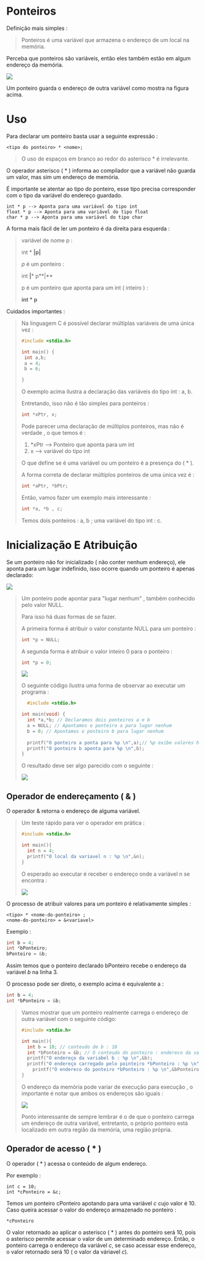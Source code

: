 # Ponteiros

Definição mais simples :

> Ponteiros é uma variável que armazena o endereço de um local na memória.

Perceba que ponteiros são variáveis, então eles também estão em algum endereço da memória.

![](imagens/ponteiros.jpg)

Um ponteiro guarda o endereço de outra variável como mostra na figura acima.



# Uso

Para declarar um ponteiro basta usar a seguinte expressão :

```
<tipo do ponteiro> * <nome>;   
```

> O uso de espaços em branco ao redor do asterisco * é irrelevante.

O operador asterisco ( * ) informa ao compilador que a variável não guarda um valor, mas sim um endereço de memória.

É importante se atentar ao tipo do ponteiro, esse tipo precisa corresponder com o tipo da variável do endereço guardado. 

```
int * p --> Aponta para uma variável do tipo int
float * p --> Aponta para uma variável do tipo float
char * p --> Aponta para uma variável do tipo char
```

 A forma mais fácil de ler um ponteiro é da direita para esquerda :

> variável de nome p :
>
> int * **|**p**|**
>
> *p* é um ponteiro :
>
> int **|*** p**|**
>
> p é um ponteiro que aponta para um int ( inteiro ) :
>
> **int * p**

Cuidados importantes :

> Na linguagem C é possível declarar múltiplas variáveis de uma única vez :
>
> ```c
> #include <stdio.h>
> 
> int main() {
>  int a,b;
>  a = 4;
>  b = 6;
> 
> }
> ```
>
> O exemplo acima ilustra a declaração das variáveis do tipo int : a, b.
>
> Entretando, isso não é tão simples para ponteiros :
>
> ```c
> int *xPtr, x;
> ```
>
> Pode parecer uma declaração de múltiplos ponteiros, mas não é verdade , o que temos é :
>
> 1. *xPtr --> Ponteiro que aponta para um int
> 2. x --> variável do tipo int
>
> O que define se é uma variável ou um ponteiro é a presença do ( * ).
>
> A forma correta de declarar múltiplos ponteiros de uma única vez é :
>
> ```c
> int *aPtr, *bPtr;
> ```
>
>  Então, vamos fazer um exemplo mais interessante :
>
> ```c
> int *a, *b , c;
> ```
>
> Temos dois ponteiros : a, b ; uma variável do tipo int : c.

# Inicialização E Atribuição

Se um ponteiro não for inicializado ( não conter nenhum endereço), ele aponta para um lugar indefinido, isso ocorre quando um ponteiro é apenas declarado:

![](imagens/7.png)

> Um ponteiro pode apontar para "lugar nenhum" , também conhecido pelo valor NULL.
>
> Para isso há duas formas de se fazer.
>
> A primeira forma é atribuir o valor constante NULL para um ponteiro :
>
> ```C
> int *p = NULL;
> ```
>
> A segunda forma é atribuir o valor inteiro 0 para o ponteiro :
>
> ```c
> int *p = 0;
> ```
>
> ![](imagens/8.png)
>
> O seguinte código ilustra uma forma de observar ao executar um programa :
>
> ```c
>   #include <stdio.h>
> 
> int main(void) {
>   int *a,*b; // Declaramos dois ponteiros a e b
>   a = NULL; // Apontamos o ponteiro a para lugar nenhum
>   b = 0; // Apontamos o ponteiro b para lugar nenhum
>   
>   printf("O ponteiro a ponta para %p \n",a);// %p exibe valores hexadecimal
>   printf("O ponteiro b aponta para %p \n",b); 
> }
> ```
>
> O resultado deve ser algo parecido com o seguinte :
>
> ![](imagens/9.png)

## Operador de endereçamento ( & )

O operador & retorna o endereço de alguma variável.

>  Um teste rápido para ver o operador em prática :
>
> ```c
> #include <stdio.h>
> 
> int main(){
> 	int n = 4;
> 	printf("O local da variavel n : %p \n",&n);
> }
> ```
>
> O esperado ao executar é receber o endereço onde a variável n se encontra :
>
> ![](imagens/10.png)

O processo de atribuir valores para um ponteiro é relativamente simples :

```
<tipo> * <nome-do-ponteiro> ;
<nome-do-ponteiro> = &<variavel>
```

Exemplo :

```c
int b = 4;
int *bPonteiro;
bPonteiro = &b;
```

Assim temos que o ponteiro declarado bPonteiro recebe o endereço da variável *b* na linha 3.

O processo pode ser direto, o exemplo acima é equivalente a :

```c
int b = 4;
int *bPonteiro = &b;
```

> Vamos mostrar que um ponteiro realmente carrega o endereço de outra variável com o seguinte código:
>
> ```c
> #include <stdio.h>
> 
> int main(){
> 	int b = 10; // conteudo de b : 10
> 	int *bPonteiro = &b; // O conteudo do ponteiro : endereco da variabel b
> 	printf("O endereço da variabel b : %p \n",&b); 
> 	printf("O endereço carregado pelo pointeiro *bPonteiro : %p \n",bPonteiro);
>     printf("O endereco do ponteiro *bPonteiro : %p \n",&bPonteiro); 
> }
> ```
>
> O endereço da memória pode variar de execução para execução , o importante é notar que ambos os endereços são iguais :
>
> ![](imagens/11.png)
>
> Ponto interessante de sempre lembrar é o de que o ponteiro carrega um endereço de outra variável, entretanto, o próprio ponteiro está localizado em outra região da memória, uma região própria.



## Operador de acesso ( * )

O operador ( * ) acessa o conteúdo de algum endereço.

Por exemplo :

```
int c = 10;
int *cPonteiro = &c;
```

 Temos um ponteiro cPonteiro apotando para uma variável *c* cujo valor é 10. Caso queira acessar o valor do endereço armazenado no ponteiro :

```
*cPonteiro
```

O valor retornado ao aplicar o asterisco ( * ) antes do ponteiro será 10, pois o asterisco permite acessar o valor de um determinado endereço. Então, o ponteiro carrega o endereço da variável *c*, se caso acessar esse endereço, o valor retornado será 10 ( o valor da váriavel *c*).

 